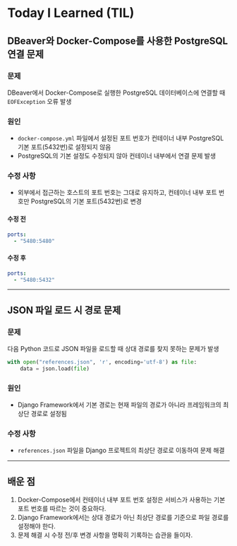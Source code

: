 # Today I Learned (TIL)

## DBeaver와 Docker-Compose를 사용한 PostgreSQL 연결 문제

### 문제
DBeaver에서 Docker-Compose로 실행한 PostgreSQL 데이터베이스에 연결할 때 `EOFException` 오류 발생

### 원인
- `docker-compose.yml` 파일에서 설정된 포트 번호가 컨테이너 내부 PostgreSQL 기본 포트(5432번)로 설정되지 않음
- PostgreSQL의 기본 설정도 수정되지 않아 컨테이너 내부에서 연결 문제 발생

### 수정 사항
- 외부에서 접근하는 호스트의 포트 번호는 그대로 유지하고, 컨테이너 내부 포트 번호만 PostgreSQL의 기본 포트(5432번)로 변경

#### 수정 전
```yaml
ports:
  - "5480:5480"
```

#### 수정 후
```yaml
ports:
  - "5480:5432"
```

---

## JSON 파일 로드 시 경로 문제

### 문제
다음 Python 코드로 JSON 파일을 로드할 때 상대 경로를 찾지 못하는 문제가 발생
```python
with open("references.json", 'r', encoding='utf-8') as file:
    data = json.load(file)
```

### 원인
- Django Framework에서 기본 경로는 현재 파일의 경로가 아니라 프레임워크의 최상단 경로로 설정됨

### 수정 사항
- `references.json` 파일을 Django 프로젝트의 최상단 경로로 이동하여 문제 해결

---

## 배운 점
1. Docker-Compose에서 컨테이너 내부 포트 번호 설정은 서비스가 사용하는 기본 포트 번호를 따르는 것이 중요하다.
2. Django Framework에서는 상대 경로가 아닌 최상단 경로를 기준으로 파일 경로를 설정해야 한다.
3. 문제 해결 시 수정 전/후 변경 사항을 명확히 기록하는 습관을 들이자.

